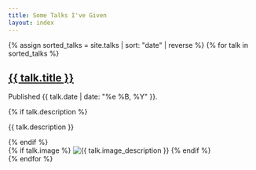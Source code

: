 ```yaml
---
title: Some Talks I've Given
layout: index
---
```

{% assign sorted_talks = site.talks | sort: "date" | reverse %}
{% for talk in sorted_talks %}
<article>
  <div>
    <h1><a href="{{ talk.url }}">{{ talk.title }}</a></h1>
    <p class="small">Published {{ talk.date | date: "%e %B, %Y" }}.</p>
    {% if talk.description %}
        <p>{{ talk.description }}</p>
    {% endif %}
  </div>
  {% if talk.image %}
    <img src="{{ talk.image }}" alt="{{ talk.image_description }}">
  {% endif %}
</article>
{% endfor %}
